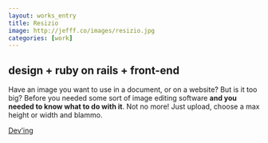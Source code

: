 ```yaml
---
layout: works_entry
title: Resizio
image: http://jefff.co/images/resizio.jpg
categories: [work]
---
```


<h2 data-icon="⚒">design + ruby on rails + front-end</h2>

Have an image you want to use in a document, or on a website? But is it too big? Before you needed some sort of image editing software **and you needed to know what to do with it**. Not no more! Just upload, choose a max height or width and blammo.

<a href="http://image.jefff.co" class="button" data-icon="✈">Dev&rsquo;ing</a>